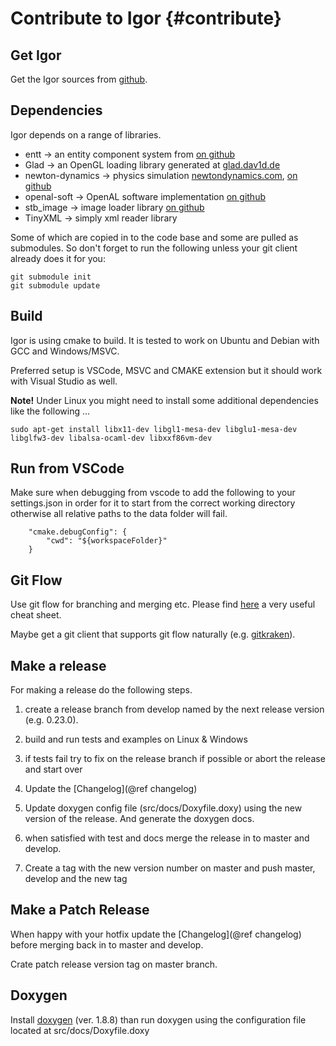Contribute to Igor                   {#contribute}
==================
 
Get Igor
--------

Get the Igor sources from [github](https://github.com/tanzfisch/Igor.git).
 
Dependencies
------------

Igor depends on a range of libraries.

- entt -> an entity component system from [on github](https://github.com/skypjack/entt)
- Glad -> an OpenGL loading library generated at [glad.dav1d.de](https://glad.dav1d.de/)
- newton-dynamics -> physics simulation [newtondynamics.com](http://newtondynamics.com/forum/newton.php), [on github](https://github.com/MADEAPPS/newton-dynamics)
- openal-soft -> OpenAL software implementation [on github](https://github.com/kcat/openal-soft)
- stb_image -> image loader library [on github](https://github.com/nothings/stb)
- TinyXML -> simply xml reader library

Some of which are copied in to the code base and some are pulled as submodules.
So don't forget to run the following unless your git client already does it for you:

``` 
git submodule init
git submodule update
```

Build
-----

Igor is using cmake to build. It is tested to work on Ubuntu and Debian with GCC and Windows/MSVC.

Preferred setup is VSCode, MSVC and CMAKE extension but it should work with Visual Studio as well.

**Note!** Under Linux you might need to install some additional dependencies like the following ...

```
sudo apt-get install libx11-dev libgl1-mesa-dev libglu1-mesa-dev libglfw3-dev libalsa-ocaml-dev libxxf86vm-dev
```

Run from VSCode
---------------

Make sure when debugging from vscode to add the following to your settings.json in order for it to start from the correct working directory otherwise all relative paths to the data folder will fail.

```
    "cmake.debugConfig": {
        "cwd": "${workspaceFolder}"
    }
```

Git Flow
--------

Use git flow for branching and merging etc. Please find [here](https://danielkummer.github.io/git-flow-cheatsheet/) a very useful cheat sheet.

Maybe get a git client that supports git flow naturally (e.g. [gitkraken](https://www.gitkraken.com/)).

Make a release
--------------

For making a release do the following steps.

1. create a release branch from develop named by the next release version (e.g. 0.23.0).

2. build and run tests and examples on Linux & Windows

3. if tests fail try to fix on the release branch if possible or abort the release and start over

4. Update the [Changelog](@ref changelog)

5. Update doxygen config file (src/docs/Doxyfile.doxy) using the new version of the release. And generate the doxygen docs.

6. when satisfied with test and docs merge the release in to master and develop. 

7. Create a tag with the new version number on master and push master, develop and the new tag

Make a Patch Release
--------------------

When happy with your hotfix update the [Changelog](@ref changelog) before merging back in to master and develop.

Crate patch release version tag on master branch.

Doxygen
-------

Install [doxygen](http://www.doxygen.nl/download.html) (ver. 1.8.8) than run 
doxygen using the configuration file located at src/docs/Doxyfile.doxy